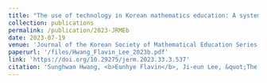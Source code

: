 ```yaml
---
title: "The use of technology in Korean mathematics education: A systemic review"
collection: publications
permalink: /publication/2023-JRMEb
date: 2023-07-19
venue: 'Journal of the Korean Society of Mathematical Education Series D: Research in Mathematical Education'
paperurl: '/files/Hwang_Flavin_Lee_2023b.pdf'
link: 'https://doi.org/10.29275/jerm.2023.33.3.537'
citation: 'Sunghwan Hwang, <b>Eunhye Flavin</b>, Ji-eun Lee, &quot;The use of technology in Korean mathematics education: A systemic review,&quot; in <i>Journal of the Korean Society of Mathematical Education Series D: Research in Mathematical Education</i>, vol. 33, no. 3, pp. 537-557, 2023.'
---
```

